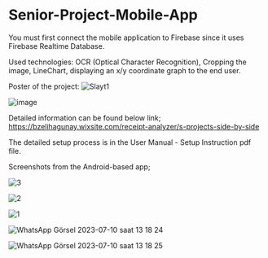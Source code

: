 # Senior-Project-Mobile-App

You must first connect the mobile application to Firebase since it uses Firebase Realtime Database.


Used technologies: OCR (Optical Character Recognition), Cropping the image, LineChart, displaying an x/y coordinate graph to the end user.



Poster of the project: ![Slayt1](https://github.com/basaraslan/Senior-Project-Mobile-App/assets/69193881/36f0db22-44d4-4060-a524-12ee6a132352)





![image](https://github.com/basaraslan/Senior-Project-Mobile-App/assets/69193881/0c5c1f5d-e743-4ae4-8761-1f29c2ba53f1)


Detailed information can be found below link;
https://bzelihagunay.wixsite.com/receipt-analyzer/s-projects-side-by-side






The detailed setup process is in the User Manual - Setup Instruction pdf file.




Screenshots from the Android-based app;

![3](https://github.com/basaraslan/Senior-Project-Mobile-App/assets/69193881/c6dcec67-cb65-4ea6-9473-24b4d53d4875)


![2](https://github.com/basaraslan/Senior-Project-Mobile-App/assets/69193881/8d494dd4-895c-4f8a-92b6-e41267a80801)


![1](https://github.com/basaraslan/Senior-Project-Mobile-App/assets/69193881/2e24957e-5d40-41a2-9db1-f8021a370ba2)


![WhatsApp Görsel 2023-07-10 saat 13 18 24](https://github.com/basaraslan/Senior-Project-Mobile-App/assets/69193881/178c1054-3d9d-4f2c-ac27-c2eb31cf173e)


![WhatsApp Görsel 2023-07-10 saat 13 18 25](https://github.com/basaraslan/Senior-Project-Mobile-App/assets/69193881/ab955677-db9b-4877-9281-0be773c65238)

